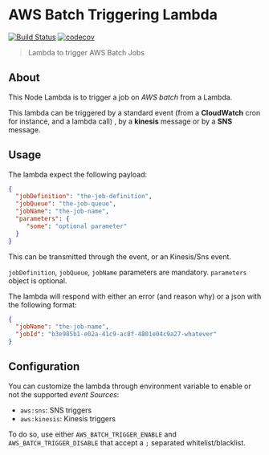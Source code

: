AWS Batch Triggering Lambda
===========================

[![Build Status](https://travis-ci.org/CoorpAcademy/aws-batch-triggering-lambda.svg)](https://travis-ci.org/CoorpAcademy/aws-batch-triggering-lambda)
[![codecov](https://codecov.io/gh/CoorpAcademy/aws-batch-triggering-lambda/branch/master/graph/badge.svg)](https://codecov.io/gh/CoorpAcademy/aws-batch-triggering-lambda)

> Lambda to trigger AWS Batch Jobs

## About
This Node Lambda is to trigger a job on *AWS batch* from a Lambda.

This lambda can be triggered by a standard event (from a **CloudWatch** cron for instance, and a lambda call)
, by a **kinesis** message or by a **SNS** message.

## Usage

The lambda expect the following payload:

```json
{
  "jobDefinition": "the-job-definition",
  "jobQueue": "the-job-queue",
  "jobName": "the-job-name",
  "parameters": {
     "some": "optional parameter"
  }
}
```

This can be transmitted through the event, or an Kinesis/Sns event.

`jobDefinition`, `jobQueue`, `jobName` parameters are mandatory. `parameters` object is optional.

The lambda will respond with either an error (and reason why) or
a json with the following format:

```json
{
  "jobName": "the-job-name",
  "jobId": "b3e985b1-e02a-41c9-ac8f-4801e04c9a27-whatever"
}
```

## Configuration
You can customize the lambda through environment variable to enable or not the
supported *event Sources*:

- `aws:sns`: SNS triggers
- `aws:kinesis`: Kinesis triggers

To do so, use either `AWS_BATCH_TRIGGER_ENABLE` and `AWS_BATCH_TRIGGER_DISABLE`
that accept a `;` separated whitelist/blacklist.
